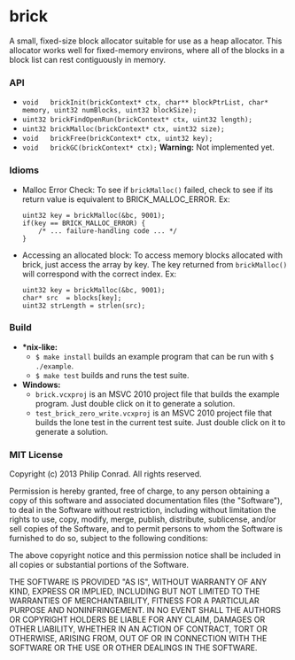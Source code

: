 brick
=======

A small, fixed-size block allocator suitable for use as a heap allocator.
This allocator works well for fixed-memory environs, where all of the blocks in a block list can rest contiguously in memory.


### API
 - `void   brickInit(brickContext* ctx, char** blockPtrList, char* memory, uint32 numBlocks, uint32 blockSize);`
 - `uint32 brickFindOpenRun(brickContext* ctx, uint32 length);`
 - `uint32 brickMalloc(brickContext* ctx, uint32 size);`
 - `void   brickFree(brickContext* ctx, uint32 key);`
 - `void   brickGC(brickContext* ctx);` **Warning:** Not implemented yet.


### Idioms
 - Malloc Error Check:
   To see if `brickMalloc()` failed, check to see if its return value is equivalent to BRICK_MALLOC_ERROR.
   Ex:
    ```
    uint32 key = brickMalloc(&bc, 9001);
    if(key == BRICK_MALLOC_ERROR) {
        /* ... failure-handling code ... */
    }
    ```
 - Accessing an allocated block:
   To access memory blocks allocated with brick, just access the array by key.
   The key returned from `brickMalloc()` will correspond with the correct index.
   Ex:
    ```
    uint32 key = brickMalloc(&bc, 9001);
    char* src  = blocks[key];
    uint32 strLength = strlen(src);
    ```


### Build
 - **\*nix-like:**
   - `$ make install` builds an example program that can be run with `$ ./example`.
   - `$ make test` builds and runs the test suite.
 - **Windows:**
   - `brick.vcxproj` is an MSVC 2010 project file that builds the example program.
     Just double click on it to generate a solution.
   - `test_brick_zero_write.vcxproj` is an MSVC 2010 project file that builds the lone test in the current test suite.
     Just double click on it to generate a solution.


### MIT License
Copyright (c) 2013 Philip Conrad.
All rights reserved.

Permission is hereby granted, free of charge, to any person obtaining a copy
of this software and associated documentation files (the "Software"), to deal
in the Software without restriction, including without limitation the rights
to use, copy, modify, merge, publish, distribute, sublicense, and/or sell
copies of the Software, and to permit persons to whom the Software is
furnished to do so, subject to the following conditions:

The above copyright notice and this permission notice shall be included in
all copies or substantial portions of the Software.

THE SOFTWARE IS PROVIDED "AS IS", WITHOUT WARRANTY OF ANY KIND, EXPRESS OR
IMPLIED, INCLUDING BUT NOT LIMITED TO THE WARRANTIES OF MERCHANTABILITY,
FITNESS FOR A PARTICULAR PURPOSE AND NONINFRINGEMENT. IN NO EVENT SHALL THE
AUTHORS OR COPYRIGHT HOLDERS BE LIABLE FOR ANY CLAIM, DAMAGES OR OTHER
LIABILITY, WHETHER IN AN ACTION OF CONTRACT, TORT OR OTHERWISE, ARISING FROM,
OUT OF OR IN CONNECTION WITH THE SOFTWARE OR THE USE OR OTHER DEALINGS IN
THE SOFTWARE.
